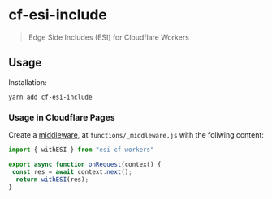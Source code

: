 # cf-esi-include

> Edge Side Includes (ESI) for Cloudflare Workers

## Usage

Installation:
```
yarn add cf-esi-include
```

### Usage in Cloudflare Pages

Create a [middleware], at `functions/_middleware.js` with the follwing content:
```js
import { withESI } from "esi-cf-workers"

export async function onRequest(context) {
 const res = await context.next();
  return withESI(res);
}
```

[middleware]: https://developers.cloudflare.com/pages/functions/middleware/
